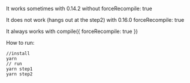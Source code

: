 It works sometimes with 0.14.2 without forceRecompile: true

It does not work (hangs out at the step2) with 0.16.0 forceRecompile: true

It always works with compile({ forceRecompile: true })

How to run:

```
//install
yarn
// run
yarn step1
yarn step2
```
